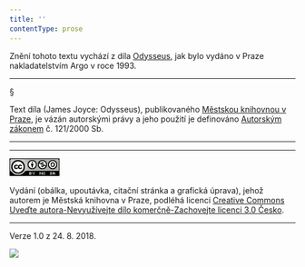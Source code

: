 ```yaml
---
title: ''
contentType: prose
---
```


Znění tohoto textu vychází z díla [Odysseus](https://search.mlp.cz/cz/titul/odysseus/42965/), jak bylo vydáno v Praze nakladatelstvím Argo v roce 1993.

* * *

§

Text díla (James Joyce: Odysseus), publikovaného [Městskou knihovnou v Praze](https://www.mlp.cz/cz/), je vázán autorskými právy a jeho použití je definováno [Autorským zákonem](https://www.mkcr.cz/predpisy-zakonu-709.html) č. 121/2000 Sb.

* * *

* * *

[![](./resources/image001.jpg)](http://creativecommons.org/licenses/by-nc-sa/3.0/cz/)

Vydání (obálka, upoutávka, citační stránka a grafická úprava), jehož autorem je Městská knihovna v Praze, podléhá licenci [Creative Commons Uveďte autora-Nevyužívejte dílo komerčně-Zachovejte licenci 3.0 Česko](https://creativecommons.org/licenses/by-nc-sa/3.0/cz/).

* * *

Verze 1.0 z 24. 8. 2018.

![](../Images/image002.png)
